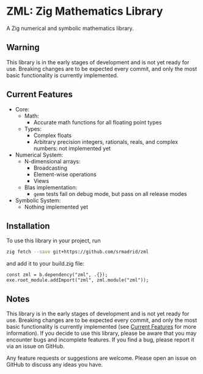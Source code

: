 # ZML: Zig Mathematics Library

A Zig numerical and symbolic mathematics library.

## Warning

This library is in the early stages of development and is not yet ready for use. Breaking changes are to be expected every commit, and only the most basic functionality is currently implemented.

## Current Features

- Core:
  - Math:
    - Accurate math functions for all floating point types
  - Types:
    - Complex floats
    - Arbitrary precision integers, rationals, reals, and complex numbers: not implemented yet
- Numerical System:
  - N-dimensional arrays:
    - Broadcasting
    - Element-wise operations
    - Views
  - Blas implementation:
    - `gemm` tests fail on debug mode, but pass on all release modes
- Symbolic System:
  - Nothing implemented yet

## Installation

To use this library in your project, run

```bash
zig fetch --save git+https://github.com/srmadrid/zml
```

and add it to your build.zig file:

```zig
const zml = b.dependency("zml", .{});
exe.root_module.addImport("zml", zml.module("zml"));
```

## Notes

This library is in the early stages of development and is not yet ready for use. Breaking changes are to be expected every commit, and only the most basic functionality is currently implemented (see [Current Features](#current-features) for more information). If you decide to use this library, please be aware that you may encounter bugs and incomplete features. If you find a bug, please report it via an issue on GitHub.

Any feature requests or suggestions are welcome. Please open an issue on GitHub to discuss any ideas you have.
